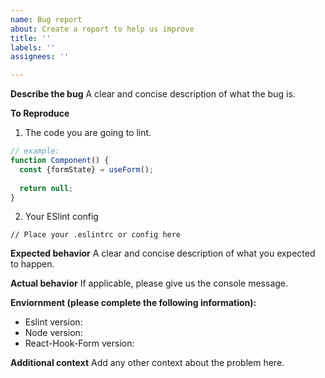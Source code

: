 ```yaml
---
name: Bug report
about: Create a report to help us improve
title: ''
labels: ''
assignees: ''

---
```


**Describe the bug**
A clear and concise description of what the bug is.

**To Reproduce**
1. The code you are going to lint.
```jsx
// example:
function Component() {
  const {formState} = useForm();
  
  return null;
}
```
2. Your ESlint config
```
// Place your .eslintrc or config here
```

**Expected behavior**
A clear and concise description of what you expected to happen.

**Actual behavior**
If applicable, please give us the console message.

**Enviornment (please complete the following information):**
 - Eslint version: 
 - Node version: 
 - React-Hook-Form version:

**Additional context**
Add any other context about the problem here.
